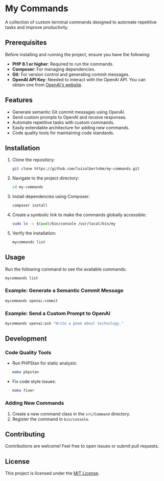 # My Commands

A collection of custom terminal commands designed to automate repetitive tasks and improve productivity.

## Prerequisites

Before installing and running the project, ensure you have the following:

- **PHP 8.1 or higher**: Required to run the commands.
- **Composer**: For managing dependencies.
- **Git**: For version control and generating commit messages.
- **OpenAI API Key**: Needed to interact with the OpenAI API. You can obtain one from [OpenAI's website](https://platform.openai.com/api-keys).

## Features

- Generate semantic Git commit messages using OpenAI.
- Send custom prompts to OpenAI and receive responses.
- Automate repetitive tasks with custom commands.
- Easily extendable architecture for adding new commands.
- Code quality tools for maintaining code standards.

## Installation

1. Clone the repository:
   ```bash
   git clone https://github.com/luizalbertobm/my-commands.git
   ```

2. Navigate to the project directory:
   ```bash
   cd my-commands
   ```

3. Install dependencies using Composer:
   ```bash
   composer install
   ```

4. Create a symbolic link to make the commands globally accessible:
   ```bash
   sudo ln -s $(pwd)/bin/console /usr/local/bin/my
   ```

5. Verify the installation:
   ```bash
   mycommands list
   ```

## Usage

Run the following command to see the available commands:
```bash
mycommands list
```

### Example: Generate a Semantic Commit Message
```bash
mycommands openai:commit
```

### Example: Send a Custom Prompt to OpenAI
```bash
mycommands openai:ask "Write a poem about technology."
```

## Development

### Code Quality Tools
- Run PHPStan for static analysis:
  ```bash
  make phpstan
  ```
- Fix code style issues:
  ```bash
  make fixer
  ```

### Adding New Commands
1. Create a new command class in the `src/Command` directory.
2. Register the command in `bin/console`.

## Contributing

Contributions are welcome! Feel free to open issues or submit pull requests.

## License

This project is licensed under the [MIT License](LICENSE).
